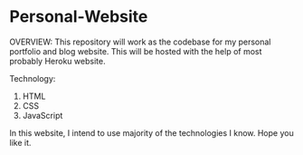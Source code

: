 # Personal-Website
OVERVIEW:
This repository will work as the codebase for my personal portfolio and blog website. This will be hosted with the help of most probably Heroku website.

Technology:
1. HTML
2. CSS
3. JavaScript

In this website, I intend to use majority of the technologies I know. 
Hope you like it.
